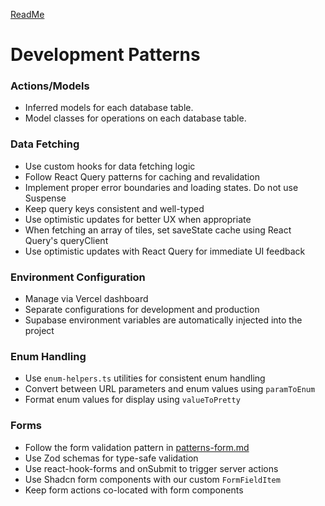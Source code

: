 [ReadMe](/README.md)

# Development Patterns

### Actions/Models

- Inferred models for each database table.
- Model classes for operations on each database table.

### Data Fetching

- Use custom hooks for data fetching logic
- Follow React Query patterns for caching and revalidation
- Implement proper error boundaries and loading states. Do not use Suspense
- Keep query keys consistent and well-typed
- Use optimistic updates for better UX when appropriate
- When fetching an array of tiles, set saveState cache using React Query's queryClient
- Use optimistic updates with React Query for immediate UI feedback


### Environment Configuration

- Manage via Vercel dashboard
- Separate configurations for development and production
- Supabase environment variables are automatically injected into the project

### Enum Handling

- Use `enum-helpers.ts` utilities for consistent enum handling
- Convert between URL parameters and enum values using `paramToEnum`
- Format enum values for display using `valueToPretty`

### Forms

- Follow the form validation pattern in [patterns-form.md](./patterns-form.md)
- Use Zod schemas for type-safe validation
- Use react-hook-forms and onSubmit to trigger server actions
- Use Shadcn form components with our custom `FormFieldItem`
- Keep form actions co-located with form components
